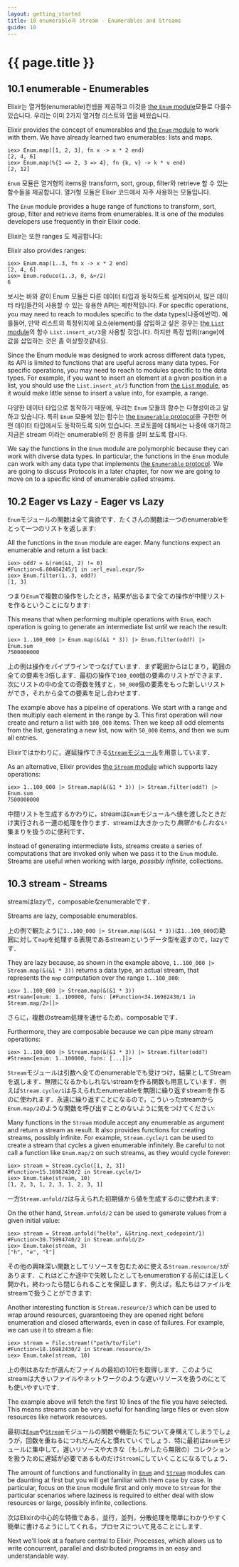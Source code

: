 ```yaml
---
layout: getting_started
title: 10 enumerable과 stream - Enumerables and Streams
guide: 10
---
```


# {{ page.title }}

  <div class="toc"></div>
  <p></p>

## 10.1 enumerable - Enumerables

Elixir는 열거형(enumerable)컨셉을 제공하고 이것을 [the `Enum` module](/docs/stable/elixir/Enum.html)모듈로 다룰수 있습니다.
우리는 이미 2가지 열거형 리스트와 맵을 배웠습니다.

Elixir provides the concept of enumerables and [the `Enum` module](/docs/stable/elixir/Enum.html) to work with them. We have already learned two enumerables: lists and maps.

```iex
iex> Enum.map([1, 2, 3], fn x -> x * 2 end)
[2, 4, 6]
iex> Enum.map(%{1 => 2, 3 => 4}, fn {k, v} -> k * v end)
[2, 12]
```

`Enum` 모듈은 열거형의 items을 transform, sort, group, filter와 retrieve 할 수 있는 함수들을 제공합니다. 
열거형 모듈은 Elixir 코드에서 자주 사용하는 모듈입니다.

The `Enum` module provides a huge range of functions to transform, sort, group, filter and retrieve items from enumerables. It is one of the modules developers use frequently in their Elixir code.

Elixir는 또한 ranges 도 제공합니다:

Elixir also provides ranges:

```iex
iex> Enum.map(1..3, fn x -> x * 2 end)
[2, 4, 6]
iex> Enum.reduce(1..3, 0, &+/2)
6
```

보시는 바와 같이 Enum 모듈은 다른 데이터 타입과 동작하도록 설계되어서, 많은 데이터 타입들간의 사용할 수 있는 유용한 API는 제한적입니다. For specific operations, you may need to reach to modules specific to the data types(나중에번역). 예를들어, 만약 리스트의 특정위치에 요소(element)를 삽입하고 싶은 경우는 [the `List` module](/docs/stable/elixir/List.html)의 함수 `List.insert_at/3`을 사용할 것입니다. 하지만 특정 범위(range)에 값을 삽입하는 것은 좀 이상할것같네요.

Since the Enum module was designed to work across different data types, its API is limited to functions that are useful across many data types. For specific operations, you may need to reach to modules specific to the data types. For example, if you want to insert an element at a given position in a list, you should use the `List.insert_at/3` function from [the `List` module](/docs/stable/elixir/List.html), as it would make little sense to insert a value into, for example, a range.

다양한 데이터 타입으로 동작하기 때문에, 우리는 `Enum` 모듈의 함수는 다형성이라고 말하고 있습니다. 특히 `Enum` 모듈에 있는 함수는 [the `Enumerable` protocol](/docs/stable/elixir/Enumerable.html)을 구현한 어떤 데이터 타입에서도 동작하도록 되어 있습니다. 프로토콜에 대해서는 나중에 얘기하고 지금은 stream 이라는 enumerable의 한 종류를 살펴 보도록 합시다.

We say the functions in the `Enum` module are polymorphic because they can work with diverse data types. In particular, the functions in the `Enum` module can work with any data type that implements [the `Enumerable` protocol](/docs/stable/elixir/Enumerable.html). We are going to discuss Protocols in a later chapter, for now we are going to move on to a specific kind of enumerable called streams.

## 10.2 Eager vs Lazy - Eager vs Lazy

`Enum`モジュールの関数は全て貪欲です．たくさんの関数は一つのenumerableをとって一つのリストを返します:

All the functions in the `Enum` module are eager. Many functions expect an enumerable and return a list back:

```iex
iex> odd? = &(rem(&1, 2) != 0)
#Function<6.80484245/1 in :erl_eval.expr/5>
iex> Enum.filter(1..3, odd?)
[1, 3]
```

つまり`Enum`で複数の操作をしたとき，結果が出るまで全ての操作が中間リストを作るということになります:

This means that when performing multiple operations with `Enum`, each operation is going to generate an intermediate list until we reach the result:

```iex
iex> 1..100_000 |> Enum.map(&(&1 * 3)) |> Enum.filter(odd?) |> Enum.sum
7500000000
```

上の例は操作をパイプラインでつなげています．まず範囲からはじまり，範囲の全ての要素を3倍します．最初の操作で`100_000`個の要素のリストができます．次にリストの中の全ての奇数を残すと，`50_000`個の要素をもった新しいリストができ，それから全ての要素を足し合わせます．

The example above has a pipeline of operations. We start with a range and then multiply each element in the range by 3. This first operation will now create and return a list with `100_000` items. Then we keep all odd elements from the list, generating a new list, now with `50_000` items, and then we sum all entries.

Elixirではかわりに，遅延操作できる[`Stream`モジュール](/docs/stable/elixir/Stream.html)を用意しています．

As an alternative, Elixir provides [the `Stream` module](/docs/stable/elixir/Stream.html) which supports lazy operations:

```iex
iex> 1..100_000 |> Stream.map(&(&1 * 3)) |> Stream.filter(odd?) |> Enum.sum
7500000000
```

中間リストを生成するかわりに，streamは`Enum`モジュールへ値を渡したときだけ実行される一連の処理を作ります．streamは大きかったり*無限かもしれない*集まりを扱うのに便利です．

Instead of generating intermediate lists, streams create a series of computations that are invoked only when we pass it to the `Enum` module. Streams are useful when working with large, *possibly infinite*, collections.

## 10.3 stream - Streams

streamはlazyで，composableなenumerableです．

Streams are lazy, composable enumerables.

上の例で観たように`1..100_000 |> Stream.map(&(&1 * 3))`は`1..100_000`の範囲に対して`map`を処理する表現であるstreamというデータ型を返すので，lazyです．

They are lazy because, as shown in the example above, `1..100_000 |> Stream.map(&(&1 * 3))` returns a data type, an actual stream, that represents the `map` computation over the range `1..100_000`:

```iex
iex> 1..100_000 |> Stream.map(&(&1 * 3))
#Stream<[enum: 1..100000, funs: [#Function<34.16982430/1 in Stream.map/2>]]>
```

さらに，複数のstream処理を通せるため，composableです．

Furthermore, they are composable because we can pipe many stream operations:

```iex
iex> 1..100_000 |> Stream.map(&(&1 * 3)) |> Stream.filter(odd?)
#Stream<[enum: 1..100000, funs: [...]]>
```

`Stream`モジュールは引数へ全てのenumerableでも受けつけ，結果としてStreamを返します．無限になるかもしれないstreamを作る関数も用意しています．例えば`Stream.cycle/1`は与えられたenumerableを無限に繰り返すstreamを作るのに使われます．永遠に繰り返すことになるので，こういったstreamから`Enum.map/2`のような関数を呼び出すことのないように気をつけてください:

Many functions in the `Stream` module accept any enumerable as argument and return a stream as result. It also provides functions for creating streams, possibly infinite. For example, `Stream.cycle/1` can be used to create a stream that cycles a given enumerable infinitely. Be careful to not call a function like `Enum.map/2` on such streams, as they would cycle forever:

```iex
iex> stream = Stream.cycle([1, 2, 3])
#Function<15.16982430/2 in Stream.cycle/1>
iex> Enum.take(stream, 10)
[1, 2, 3, 1, 2, 3, 1, 2, 3, 1]
```

一方`Stream.unfold/2`は与えられた初期値から値を生成するのに使われます:

On the other hand, `Stream.unfold/2` can be used to generate values from a given initial value:

```iex
iex> stream = Stream.unfold("hełło", &String.next_codepoint/1)
#Function<39.75994740/2 in Stream.unfold/2>
iex> Enum.take(stream, 3)
["h", "e", "ł"]
```

その他の興味深い関数としてリソースを包むために使える`Stream.resource/3`があります．これはどこか途中で失敗したとしてもenumerationする前には正しく開かれ，終わったら閉じられることを保証します．例えば，私たちはファイルをstreamで扱うことができます:

Another interesting function is `Stream.resource/3` which can be used to wrap around resources, guaranteeing they are opened right before enumeration and closed afterwards, even in case of failures. For example, we can use it to stream a file:

```iex
iex> stream = File.stream!("path/to/file")
#Function<18.16982430/2 in Stream.resource/3>
iex> Enum.take(stream, 10)
```

上の例はあなたが選んだファイルの最初の10行を取得します．このようにstreamは大きいファイルやネットワークのような遅いリソースを扱うのにとても使いやすいです．

The example above will fetch the first 10 lines of the file you have selected. This means streams can be very useful for handling large files or even slow resources like network resources.

最初は[`Enum`](/docs/stable/elixir/Enum.html)や[`Stream`](/docs/stable/elixir/Stream.html)モジュールの関数や機能たちについて身構えてしまうでしょうが，回数を重ねるにつれだんだんと慣れていくでしょう．特に最初は`Enum`モジュールに集中して，遅いリソースや大きな（もしかしたら無限の）コレクションを扱うために遅延が必要であるものだけ`Stream`にしていくことになるでしょう．

The amount of functions and functionality in [`Enum`](/docs/stable/elixir/Enum.html) and [`Stream`](/docs/stable/elixir/Stream.html) modules can be daunting at first but you will get familiar with them case by case. In particular, focus on the `Enum` module first and only move to `Stream` for the particular scenarios where laziness is required to either deal with slow resources or large, possibly infinite, collections.

次はElixirの中心的な特徴である，並行，並列，分散処理を簡単にわかりやすく簡単に書けるようにしてくれる，プロセスについて見ることにします．

Next we'll look at a feature central to Elixir, Processes, which allows us to write concurrent, parallel and distributed programs in an easy and understandable way.
